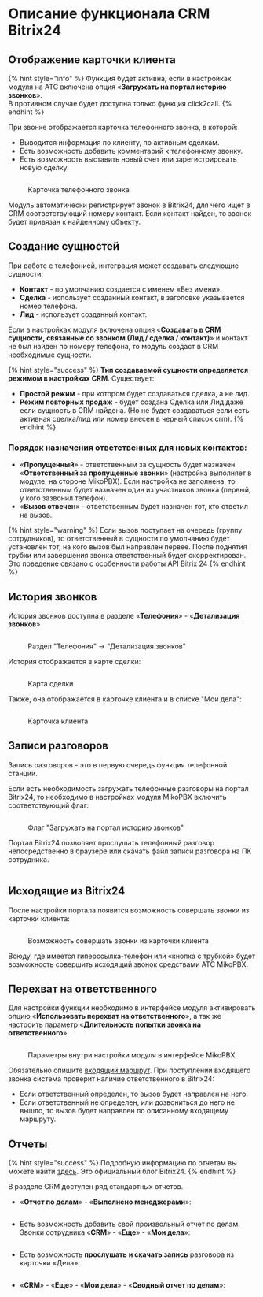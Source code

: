 # Описание функционала CRM Bitrix24

## Отображение карточки клиента <a href="#otobrazhenie_kartochki_klienta" id="otobrazhenie_kartochki_klienta"></a>

{% hint style="info" %}
Функция будет активна, если в настройках модуля на АТС включена опция «**Загружать на портал историю звонков**».\
В противном случае будет доступна только функция click2call.
{% endhint %}

При звонке отображается карточка телефонного звонка, в которой:

* Выводится информация по клиенту, по активным сделкам.
* Есть возможность добавить комментарий к телефонному звонку.
* Есть возможность выставить новый счет или зарегистрировать новую сделку.

<figure><img src="../../../.gitbook/assets/image (59).png" alt=""><figcaption><p>Карточка телефонного звонка</p></figcaption></figure>

Модуль автоматически регистрирует звонок в Bitrix24, для чего ищет в CRM соответствующий номеру контакт. Если контакт найден, то звонок будет привязан к найденному объекту.

## Создание сущностей <a href="#sozdanie_suschnostej" id="sozdanie_suschnostej"></a>

При работе с телефонией, интеграция может создавать следующие сущности:

* **Контакт** - по умолчанию создается с именем «Без имени».
* **Сделка** - использует созданный контакт, в заголовке указывается номер телефона.
* **Лид** -  использует созданный контакт.

Если в настройках модуля включена опция «**Создавать в CRM сущности, связанные со звонком (Лид / сделка / контакт)**» и контакт не был найден по номеру телефона, то модуль создаст в CRM необходимые сущности.

{% hint style="success" %}
**Тип создаваемой сущности определяется режимом в настройках CRM**. Существует:

* **Простой режим** - при котором будет создаваться сделка, а не лид.
* **Режим повторных продаж** - будет создана Сделка или Лид даже если сущность в CRM найдена. (Но не будет создаваться если есть активная сделка/лид или номер внесен в черный список crm).
{% endhint %}

### **Порядок назначения ответственных для новых контактов**:

* «**Пропущенный**» - ответственным за сущность будет назначен «**Ответственный за пропущенные звонки**» (настройка выполняет в модуле, на стороне MikoPBX). Если настройка не заполнена, то ответственным будет назначен один из участников звонка (первый, у кого зазвонил телефон).
* «**Вызов отвечен**» - ответственным будет назначен тот, кто ответил на вызов.

{% hint style="warning" %}
Если вызов поступает на очередь (группу сотрудников), то ответственный в сущности по умолчанию будет установлен тот, на кого вызов был направлен первее. После поднятия трубки или завершения звонка ответственный будет скорректирован. Это поведение связано с особенности работы API Bitrix 24
{% endhint %}

## История звонков <a href="#istorija_zvonkov" id="istorija_zvonkov"></a>

История звонков доступна в разделе «**Телефония**» - «**Детализация звонков**»

<figure><img src="../../../.gitbook/assets/image (60).png" alt=""><figcaption><p>Раздел "Телефония" -> "Детализация звонков"</p></figcaption></figure>

История отображается в карте сделки:

<figure><img src="../../../.gitbook/assets/image (61).png" alt=""><figcaption><p>Карта сделки</p></figcaption></figure>

Также, она отображается в карточке клиента и в списке "Мои дела":

<figure><img src="../../../.gitbook/assets/image (62).png" alt=""><figcaption><p>Карточка клиента</p></figcaption></figure>

## Записи разговоров <a href="#zapisi_razgovorov" id="zapisi_razgovorov"></a>

Запись разговоров - это в первую очередь функция телефонной станции.

Если есть необходимость загружать телефонные разговоры на портал Bitrix24, то необходимо в настройках модуля MikoPBX включить соответствующий флаг:

<figure><img src="../../../.gitbook/assets/b24-connect-1.png" alt=""><figcaption><p>Флаг "Загружать на портал историю звонков"</p></figcaption></figure>

Портал Bitrix24 позволяет прослушать телефонный разговор непосредственно в браузере или скачать файл записи разговора на ПК сотрудника.

<figure><img src="../../../.gitbook/assets/image (63).png" alt=""><figcaption></figcaption></figure>

## Исходящие из Bitrix24 <a href="#isxodjaschie_iz_bitriks" id="isxodjaschie_iz_bitriks"></a>

После настройки портала появится возможность совершать звонки из карточки клиента:

<figure><img src="../../../.gitbook/assets/image (64).png" alt=""><figcaption><p>Возможность совершать звонки из карточки клиента</p></figcaption></figure>

Всюду, где имеется гиперссылка-телефон или «кнопка с трубкой» будет возможность совершить исходящий звонок средствами АТС MikoPBX.

## Перехват на ответственного <a href="#perexvat_na_otvetstvennogo" id="perexvat_na_otvetstvennogo"></a>

Для настройки функции необходимо в интерфейсе модуля активировать опцию «**Использовать перехват на ответственного**», а так же настроить параметр «**Длительность попытки звонка на ответственного**».

<figure><img src="../../../.gitbook/assets/image (68).png" alt=""><figcaption><p>Параметры внутри настройки модуля в интерфейсе MikoPBX</p></figcaption></figure>

Обязательно опишите [входящий маршрут](../../../manual/routing/incoming-routing.md). При поступлении входящего звонка система проверит наличие ответственного в Bitrix24:

* Если ответственный определен, то вызов будет направлен на него.
* Если ответственный не определен, или дозвониться до него не вышло, то вызов будет направлен по описанному входящему маршруту.

## Отчеты <a href="#otchety" id="otchety"></a>

{% hint style="success" %}
Подробную информацию по отчетам вы можете найти [здесь](https://helpdesk.bitrix24.ru/open/19342270/). Это официальный блог Bitrix24.
{% endhint %}

В разделе CRM доступен ряд стандартных отчетов.

* «**Отчет по делам**» - «**Выполнено менеджерами**»:

<figure><img src="../../../.gitbook/assets/image (69).png" alt=""><figcaption></figcaption></figure>

* Есть возможность добавить свой произвольный отчет по делам. Звонки сотрудника «**CRM**» - «**Еще**» - «**Мои дела**»:

<figure><img src="../../../.gitbook/assets/image (70).png" alt=""><figcaption></figcaption></figure>

* Есть возможность **прослушать и скачать запись** разговора из карточки «Дела»:

<figure><img src="../../../.gitbook/assets/image (71).png" alt=""><figcaption></figcaption></figure>

* «**CRM**» - «**Еще**» - «**Мои дела**» - «**Сводный отчет по делам**»:

<figure><img src="../../../.gitbook/assets/image (72).png" alt=""><figcaption></figcaption></figure>

